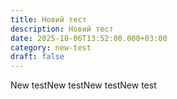 ```yaml
---
title: Новий тест
description: Новий тест
date: 2025-10-06T13:52:00.000+03:00
category: new-test
draft: false
---
```

New testNew testNew testNew test

